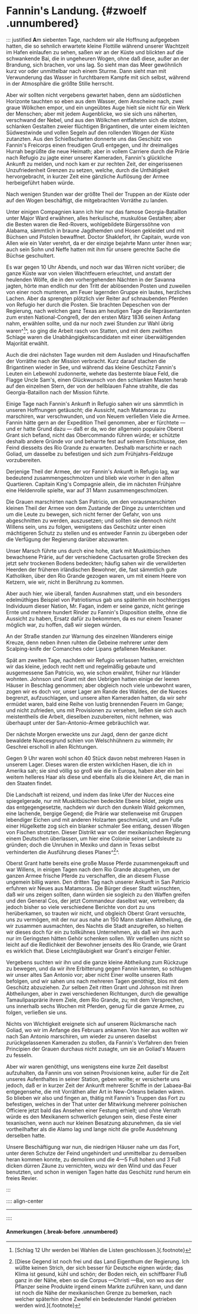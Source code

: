 # Fannin's Landung. {#zwoelf .unnumbered}

::: justified
**A**m siebenten Tage, nachdem wir alle Hoffnung aufgegeben hatten, die so sehnlich
erwartete kleine Flottille während unserer Wachtzeit im Hafen einlaufen zu
sehen, saßen wir an der Küste und blickten auf die schwankende Bai, die in
ungeheuren Wogen, ohne daß diese, außer an der Brandung, sich brachen, vor uns
lag. So sieht man das Meer gewöhnlich kurz vor oder unmittelbar nach einem
Sturme. Dann sieht man mit Verwunderung das Wasser in furchtbarem Kampfe mit
sich selbst, während in der Atmosphäre die größte Stille herrscht.

Aber wir sollten nicht vergebens gewartet haben, denn am südöstlichen Horizonte
tauchten so eben aus dem Wasser, dem Anscheine nach, zwei graue Wölkchen empor,
und ein ungeübtes Auge hielt sie nicht für ein Werk der Menschen; aber mit jedem
Augenblicke, wo sie sich uns näherten, verschwand der Nebel, und aus den
Wölkchen entfalteten sich die stolzen, schlanken Gestalten zweier flüchtigen
Brigantinen, die unter einem leichten Südwestwinde und vollen Segeln auf den
rollenden Wogen der Küste zutanzten. Aus den Schießscharten donnerte uns das
Geschütz von Fannin's Freicorps einen freudigen Gruß entgegen, und ihr
dreimaliges Hurrah begrüßte die neue Heimath; aber in vollem Carriere durch die
Prärie nach Refugio zu jagte einer unserer Kameraden, Fannin's glückliche
Ankunft zu melden, und noch kam er zur rechten Zeit, der eingerissenen
Unzufriedenheit Grenzen zu setzen, welche, durch die Unthätigkeit
hervorgebracht, in kurzer Zeit eine gänzliche Auflösung der Armee herbeigeführt
haben würde.

Nach wenigen Stunden war der größte Theil der Truppen an der Küste oder auf den
Wogen beschäftigt, die mitgebrachten Vorräthe zu landen.

Unter einigen Compagnien kann ich hier nur das famose Georgia-Bataillon unter
Major Ward erwähnen, alles herkulische, muskulöse Gestalten; aber die Besten
waren die Red-Rovers, wohlgebildete Bürgerssöhne von Alabama, sämmtlich in
braune Jagdhemden und Hosen gekleidet und mit Büchsen und Pistolen bewaffnet.
Doctor Shaklefort, ihr Capitain, wurde von Allen wie ein Vater verehrt, da er
der einzige bejahrte Mann unter ihnen war; auch sein Sohn und Neffe hatten mit
ihm für unsere gerechte Sache die Büchse geschultert.

Es war gegen 10 Uhr Abends, und noch war das Wirren nicht vorüber; die ganze
Küste war von vielen Wachtfeuern erleuchtet, und anstatt der heulenden Wölfe,
die in den vorhergehenden Nächten in der Savanna jagten, hörte man endlich nur
den Tritt der ablösenden Posten und zuweilen von einer noch munteren, am Feuer
lagernden Gruppe ein lautes, herzliches Lachen. Aber da sprengten plötzlich vier
Reiter auf schnaubenden Pferden von Refugio her durch die Posten. Sie brachten
Depeschen von der Regierung, nach welchen ganz Texas am heutigen Tage die
Repräsentanten zum ersten National-Congreß, der den ersten März 1836 seinen
Anfang nahm, erwählen sollte, und da nur noch zwei Stunden zur Wahl übrig
waren^[^1210]^, so ging die Arbeit rasch von Statten, und mit dem zwölften Schlage
waren die Unabhängigkeitscandidaten mit einer überwältigenden Majorität erwählt.

Auch die drei nächsten Tage wurden mit dem Ausladen und Hinaufschaffen der
Vorräthe nach der Mission verbracht. Kurz darauf stachen die Brigantinen wieder
in See, und während das kleine Geschütz Fannin's Leuten ein Lebewohl zudonnerte,
wehete das besternte blaue Feld, die Flagge Uncle Sam's, einen Glückwunsch von
den schlanken Masten herab auf den einzelnen Stern, der von der hellblauen Fahne
strahlte, die das Georgia-Bataillon nach der Mission führte.

Einige Tage nach Fannin's Ankunft in Refugio sahen wir uns sämmtlich in unseren
Hoffnungen getäuscht; die Aussicht, nach Matamoras zu marschiren, war
verschwunden, und von Neuem verließen Viele die Armee. Fannin hätte gern an der
Expedition Theil genommen, aber er fürchtete — und er hatte Grund dazu — daß er
da, wo der allgemein populaire Oberst Grant sich befand, nicht das Obercommando
führen würde; er schützte deshalb andere Gründe vor und beharrte fest auf seinem
Entschlusse, den Feind diesseits des Rio Grande zu erwarten. Deshalb marschirte
er nach Goliad, um dasselbe zu befestigen und sich zum Frühjahrs-Feldzuge
vorzubereiten.

Derjenige Theil der Armee, der vor Fannin's Ankunft in Refugio lag, war
bedeutend zusammengeschmolzen und blieb wie vorher in den alten Quartieren.
Capitain King's Compagnie allein, die im nächsten Frühjahre eine Heldenrolle
spielte, war auf 31 Mann zusammengeschmolzen.

Die Grauen marschirten nach San Patricio, um den vorausmarschirten kleinen Theil
der Armee von dem Zustande der Dinge zu unterrichten und um die Leute zu
bewegen, sich nicht ferner der Gefahr, von uns abgeschnitten zu werden,
auszusetzen; und sollten sie dennoch nicht Willens sein, uns zu folgen,
wenigstens das Geschütz unter einen mächtigeren Schutz zu stellen und es
entweder Fannin zu übergeben oder die Verfügung der Regierung darüber
abzuwarten.

Unser Marsch führte uns durch eine hohe, stark mit Muskitbüschen bewachsene
Prärie, auf der verschiedene Cactusarten große Strecken des jetzt sehr trockenen
Bodens bedeckten; häufig sahen wir die verwilderten Heerden der früheren
irländischen Bewohner, die, fast sämmtlich gute Katholiken, über den Rio Grande
gezogen waren, um mit einem Heere von Ketzern, wie wir, nicht in Berührung zu
kommen.

Aber auch hier, wie überall, fanden Ausnahmen statt, und ein besonders
edelmüthiges Beispiel von Patriotismus gab uns späterhin ein hochherziges
Individuum dieser Nation, Mr. Fagan, indem er seine ganze, nicht geringe Ernte
und mehrere hundert Rinder zu Fannin's Disposition stellte, ohne die Aussicht zu
haben, Ersatz dafür zu bekommen, da es nur einem Texaner möglich war, zu hoffen,
daß wir siegen würden.

An der Straße standen zur Warnung des einzelnen Wanderers einige Kreuze, denn
neben ihnen ruhten die Gebeine mehrerer unter dem Scalping-knife der Comanches
oder Lipans gefallenen Mexikaner.

Spät am zweiten Tage, nachdem wir Refugio verlassen hatten, erreichten wir das
kleine, jedoch recht nett und regelmäßig gebaute und ausgemessene San Patricio,
wo, wie schon erwähnt, früher nur Irländer wohnten. Johnson und Grant mit den
Uebrigen hatten einige der leeren Häuser in Beschlag genommen; aber obgleich
noch viele unbewohnt waren, zogen wir es doch vor, unser Lager am Rande des
Waldes, der die Nueces begrenzt, aufzuschlagen, und unsere alten Kameraden
hatten, da wir sehr ermüdet waren, bald eine Reihe von lustig brennenden Feuern
im Gange; und nicht zufrieden, uns mit Provisionen zu versehen, ließen sie sich
auch meistentheils die Arbeit, dieselben zuzubereiten, nicht nehmen, was
überhaupt unter der San-Antonio-Armee gebräuchlich war.

Der nächste Morgen erweckte uns zur Jagd, denn der ganze dicht bewaldete
Nuecesgrund schien von Welschhühnern zu wimmeln; ihr Geschrei erscholl in allen
Richtungen.

Gegen 9 Uhr waren wohl schon 40 Stück davon nebst mehreren Hasen in unserem
Lager. Dieses waren die ersten wirklichen Hasen, die ich in Amerika sah; sie
sind völlig so groß wie die in Europa, haben aber ein bei weitem helleres Haar
als diese und ebenfalls als die kleinere Art, die man in den Staaten findet.

Die Landschaft ist reizend, und indem das linke Ufer der Nucces eine
spiegelgerade, nur mit Muskitbüschen bedeckte Ebene bildet, zeigte uns das
entgegengesetzte, nachdem wir durch den dunkeln Wald gekommen, eine lachende,
bergige Gegend; die Prärie war stellenweise mit Gruppen lebendiger Eichen und
mit anderen Holzarten geschmückt, und am Fuße einer Hügelkette zog sich ein
blanker schmaler See entlang, dessen Wogen von Fischen strotzten. Dieser
Distrikt war von der mexikanischen Regierung einem Deutschen überlassen, um hier
eine Colonie seiner Landsleute zu gründen; doch die Unruhen in Mexiko und dann
in Texas selbst verhinderten die Ausführung dieses Planes^[^1211]^.

Oberst Grant hatte bereits eine große Masse Pferde zusammengekauft und war
Willens, in einigen Tagen nach dem Rio Grande abzugehen, um der ganzen Armee
frische Pferde zu verschaffen, die an diesem Flusse ungemein billig waren. Den
dritten Tag nach unserer Ankunft in San Patricio erfuhren wir Neues aus
Matamoras. Die Bürger dieser Stadt wünschten, daß wir uns zeigen sollten, dann
würden sie sogleich zu den Waffen greifen und den General Cos, der jetzt
Commandeur daselbst war, vertreiben; da jedoch bisher so viele verschiedene
Berichte von dort zu uns herüberkamen, so trauten wir nicht, und obgleich Oberst
Grant versuchte, uns zu vermögen, mit der nur aus nahe an 150 Mann starken
Abtheilung, die wir zusammen ausmachten, des Nachts die Stadt anzugreifen, so
hielten wir dieses doch für ein zu tollkühnes Unternehmen, als daß wir ihm auch
nur im Geringsten hätten Gehör schenken sollen. Wir verließen uns nicht so
leicht auf die Redlichkeit der Bewohner jenseits des Rio Grande, wie Grant es
wirklich that. Diese Leichtgläubigkeit war Grant's einziger Fehler.

Vergebens suchten wir ihn und die ganze kleine Abtheilung zum Rückzuge zu
bewegen, und da wir ihre Erbitterung gegen Fannin kannten, so schlugen wir unser
altes San Antonio vor; aber nicht Einer wollte unseren Rath befolgen, und wir
sahen uns nach mehreren Tagen genöthigt, blos mit dem Geschütz abzuziehen. Zur
selben Zeit ritten Grant und Johnson mit ihren Abtheilungen, aber in zwei
verschiedenen Richtungen, durch die gewaltige Tamaulipasprärie ihrem Ziele, dem
Rio Grande, zu; mit dem Versprechen, uns innerhalb sechs Wochen mit Pferden,
genug für die ganze Armee, zu folgen, verließen sie uns.

Nichts von Wichtigkeit ereignete sich auf unserem Rückmarsche nach Goliad, wo
wir im Anfange des Februars ankamen. Von hier aus wollten wir nach San Antonio
marschiren, um wieder zu unseren daselbst zurückgelassenen Kameraden zu stoßen,
da Fannin's Verfahren den freien Principien der Grauen durchaus nicht zusagte,
um sie an Goliad's Mauern zu fesseln.

Aber wir waren genöthigt, uns wenigstens eine kurze Zeit daselbst aufzuhalten,
da Fannin uns von seinen Provisionen keine, außer für die Zeit unseres
Aufenthaltes in seiner Station, geben wollte; er versicherte uns jedoch, daß er
in kurzer Zeit der Ankunft mehrerer Schiffe in der Labaea-Bai entgegensehe, die
mit Vorräthen aller Art in New-Orleans beladen wären. So blieben wir also und
fingen an, thätig mit Fannin's Truppen das Fort zu befestigen, welches in der
That unter der Mitwirkung mehrerer polnischen Officiere jetzt bald das Ansehen
einer Festung erhielt; und ohne Verrath würde es den Mexikanern schwerlich
gelungen sein, diese Feste einer texanischen, wenn auch nur kleinen Besatzung
abzunehmen, da sie viel vortheilhafter als die Alamo lag und lange nicht die
große Ausdehnung derselben hatte.

Unsere Beschäftigung war nun, die niedrigen Häuser nahe um das Fort, unter deren
Schutze der Feind ungehindert und unmittelbar zu demselben heran kommen konnte,
zu demoliren und die 4—5 Fuß hohen und 3 Fuß dicken dürren Zäune zu vernichten,
wozu wir den Wind und das Feuer benutzten, und schon in wenigen Tagen hatte das
Geschütz rund herum ein freies Revier.

:::

:::: align-center
****
::::

#### **Anmerkungen** {.break-before .unnumbered}

[^1210]: [Schlag 12 Uhr werden bei Wahlen die Listen geschlossen.]{.footnote}

[^1211]: [Diese Gegend ist noch frei und das Land Eigenthum der Regierung. Ich wüßte keinen Strich, der sich besser für Deutsche eignen würde; das Klima ist gesund, kühl und schön; der Boden reich, ein schiffbarer Fluß ganz in der Nähe, eben so die Corpus —Christi —Bai, von wo aus der Pflanzer seine Produkte irgend einem Markte zuführen kann, und dann ist noch die Nähe der mexikanischen Grenze zu bemerken, nach welcher späterhin ohne Zweifel ein bedeutender Handel getrieben werden wird.]{.footnote}
